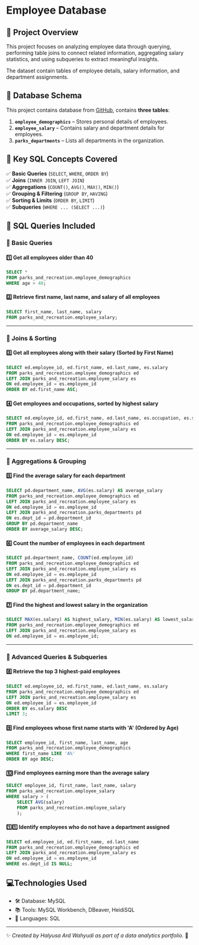 # Employee Database


## 📌 Project Overview  
This project focuses on analyzing employee data through querying, performing table joins to connect related information, aggregating salary statistics, and using subqueries to extract meaningful insights.

The dataset contain tables of employee details, salary information, and department assignments.  


## 📂 Database Schema  

This project contains database from [GitHub](https://github.com/AlexTheAnalyst/MySQL-YouTube-Series/blob/main/Beginner%20-%20Parks_and_Rec_Create_db.sql), contains **three tables**:  

1. **`employee_demographics`** – Stores personal details of employees.  
2. **`employee_salary`** – Contains salary and department details for employees.  
3. **`parks_departments`** – Lists all departments in the organization.  

## 📌 Key SQL Concepts Covered  
✅ **Basic Queries** (`SELECT`, `WHERE`, `ORDER BY`)  
✅ **Joins** (`INNER JOIN`, `LEFT JOIN`)  
✅ **Aggregations** (`COUNT()`, `AVG()`, `MAX()`, `MIN()`)  
✅ **Grouping & Filtering** (`GROUP BY`, `HAVING`)  
✅ **Sorting & Limits** (`ORDER BY`, `LIMIT`)  
✅ **Subqueries** (`WHERE ... (SELECT ...)`)  


## 📜 SQL Queries Included  

### 🔹 Basic Queries  
#### 1️⃣ Get all employees older than 40  
```sql
SELECT * 
FROM parks_and_recreation.employee_demographics
WHERE age > 40;
```

#### 2️⃣ Retrieve first name, last name, and salary of all employees  
```sql
SELECT first_name, last_name, salary
FROM parks_and_recreation.employee_salary;
```

---

### 🔹 Joins & Sorting  
#### 3️⃣ Get all employees along with their salary (Sorted by First Name)  
```sql
SELECT ed.employee_id, ed.first_name, ed.last_name, es.salary
FROM parks_and_recreation.employee_demographics ed 
LEFT JOIN parks_and_recreation.employee_salary es 
ON ed.employee_id = es.employee_id
ORDER BY ed.first_name ASC;
```

#### 4️⃣ Get employees and occupations, sorted by highest salary  
```sql
SELECT ed.employee_id, ed.first_name, ed.last_name, es.occupation, es.salary
FROM parks_and_recreation.employee_demographics ed 
LEFT JOIN parks_and_recreation.employee_salary es
ON ed.employee_id = es.employee_id
ORDER BY es.salary DESC;
```

---

### 🔹 Aggregations & Grouping  
#### 5️⃣ Find the average salary for each department  
```sql
SELECT pd.department_name, AVG(es.salary) AS average_salary 
FROM parks_and_recreation.employee_demographics ed 
LEFT JOIN parks_and_recreation.employee_salary es 
ON ed.employee_id = es.employee_id
LEFT JOIN parks_and_recreation.parks_departments pd
ON es.dept_id = pd.department_id
GROUP BY pd.department_name 
ORDER BY average_salary DESC;
```

#### 6️⃣ Count the number of employees in each department  
```sql
SELECT pd.department_name, COUNT(ed.employee_id)
FROM parks_and_recreation.employee_demographics ed
LEFT JOIN parks_and_recreation.employee_salary es
ON ed.employee_id = es.employee_id
LEFT JOIN parks_and_recreation.parks_departments pd
ON es.dept_id = pd.department_id
GROUP BY pd.department_name;
```

#### 7️⃣ Find the highest and lowest salary in the organization  
```sql
SELECT MAX(es.salary) AS highest_salary, MIN(es.salary) AS lowest_salary
FROM parks_and_recreation.employee_demographics ed
LEFT JOIN parks_and_recreation.employee_salary es
ON ed.employee_id = es.employee_id;
```

---

### 🔹 Advanced Queries & Subqueries  
#### 8️⃣ Retrieve the top 3 highest-paid employees  
```sql
SELECT ed.employee_id, ed.first_name, ed.last_name, es.salary
FROM parks_and_recreation.employee_demographics ed 
LEFT JOIN parks_and_recreation.employee_salary es
ON ed.employee_id = es.employee_id
ORDER BY es.salary DESC 
LIMIT 3;
```

#### 9️⃣ Find employees whose first name starts with 'A' (Ordered by Age)  
```sql
SELECT employee_id, first_name, last_name, age 
FROM parks_and_recreation.employee_demographics
WHERE first_name LIKE 'A%' 
ORDER BY age DESC;
```

#### 🔟 Find employees earning more than the average salary  
```sql
SELECT employee_id, first_name, last_name, salary
FROM parks_and_recreation.employee_salary
WHERE salary > (
	SELECT AVG(salary)
    FROM parks_and_recreation.employee_salary
    );
```

#### 1️⃣1️⃣ Identify employees who do not have a department assigned  
```sql
SELECT ed.employee_id, ed.first_name, ed.last_name
FROM parks_and_recreation.employee_demographics ed 
LEFT JOIN parks_and_recreation.employee_salary es 
ON ed.employee_id = es.employee_id
WHERE es.dept_id IS NULL;
```

## 💻**Technologies Used**
- 🛠️ Database: MySQL
- 📚 Tools: MySQL Workbench, DBeaver, HeidiSQL
- 📝 Languages: SQL

---
✨ _Created by Halyusa Ard Wahyudi as part of a data analytics portfolio._ 🚀


